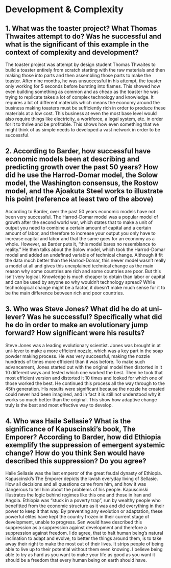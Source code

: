 # Development & Complexity

## 1. What was the toaster project? What Thomas Thwaites attempt to do? Was he successful and what is the significant of this example in the context of complexity and development?

The toaster project was attempt by design student Thomas Thwaites to build a toaster entirely from scratch starting with the raw materials and then making those into parts and then assembling those parts to make the toaster. After nine months, he was unsuccessful in his attempt, the toaster only working for 5 seconds before bursting into flames. This showed how even building something as common and as cheap as the toaster he was trying to replicate takes a lot of complex technology and knowledge. It requires a lot of different materials which means the economy around the business making toasters must be sufficiently rich in order to produce these materials at a low cost. This business at even the most base level would also require things like electricity, a workforce, a legal system, etc. in order for it to thrive and be profitable. This shows how even something that we might think of as simple needs to developed a vast network in order to be successful. 

## 2. According to Barder, how successful have economic models been at describing and predicting growth over the past 50 years?  How did he use the Harrod-Domar model, the Solow model, the Washington consensus, the Rostow model, and the Ajoakuta Steel works to illustrate his point (reference at least two of the above)

According to Barder, over the past 50 years economic models have not been very successful. The Harrod-Domar model was a popular model of growth after the second world war, which states that to make a unit of output you need to combine a certain amount of capital and a certain amount of labor, and therefore to increase your output you only have to increase capital and labor and that the same goes for an economy as a whole. However, as Barder puts it, “this model bares no resemblance to reality.” He then talks about the Solow model, which took the Harrod-Domar model and added an undefined variable of technical change. Although it fit the data much better than the Harrod-Domar, this newer model wasn’t really a model at all and gives this unexplained technical change as the main reason why some countries are rich and some countries are poor. But this isn’t very logical. Knowledge is much cheaper to obtain than labor or capital and can be used by anyone so why wouldn’t technology spread? While technological change might be a factor, it doesn’t make much sense for it to be the main difference between rich and poor countries. 

## 3. Who was Steve Jones? What did he do at uni-lever? Was he successful?  Specifically what did he do in order to make an evolutionary jump forward?  How significant were his results?

Steve Jones was a leading evolutionary scientist. Jones was brought in at uni-lever to make a more efficient nozzle, which was a key part in the soap powder making process. He was very successful, making the nozzle hundreds of times more efficient than it was before. To make such advancement, Jones started out with the original model then distorted in it 10 different ways and tested which one worked the best. Then he took that most efficient version and distorted it 10 times and looked for which one of those worked the best. He continued this process all the way through to the 45th generation. His results were significant because the nozzle he created could never had been imagined, and in fact it is still not understood why it works so much better than the original. This show how adaptive change truly is the best and most effective way to develop. 

## 4. Who was Haile Sellasie?  What is the significance of Kapuscinski’s book, The Emporer?  According to Barder, how did Ethiopia exemplify the suppression of emergent systemic change?  How do you think Sen would have described this suppression? Do you agree?

Haile Sellasie was the last emperor of the great feudal dynasty of Ethiopia. Kapuscinski’s The Emporer depicts the lavish everyday living of Sellasie. How all decisions and all questions came from him, and how it was dangerous to tell him about the problems of his people. Kapuscinski illustrates the logic behind regimes like this one and those in Iran and Angola.  Ethiopia was “stuck in a poverty trap”, run by wealthy people who benefitted from the economic structure as it was and did everything in their power to keep it that way. By preventing any evolution or adaptation, these powerful elites have kept the country frozen in their current stage of development, unable to progress. Sen would have described this suppression as a suppression against development and therefore a suppression against freedom. I do agree, that to halt human being’s natural inclination to adapt and evolve, to better the things around them, is to take away their right to make the most out of their lives. It strips people of being able to live up to their potential without them even knowing. I believe being able to try as hard as you want to make your life as good as you want it should be a freedom that every human being on earth should have. 
